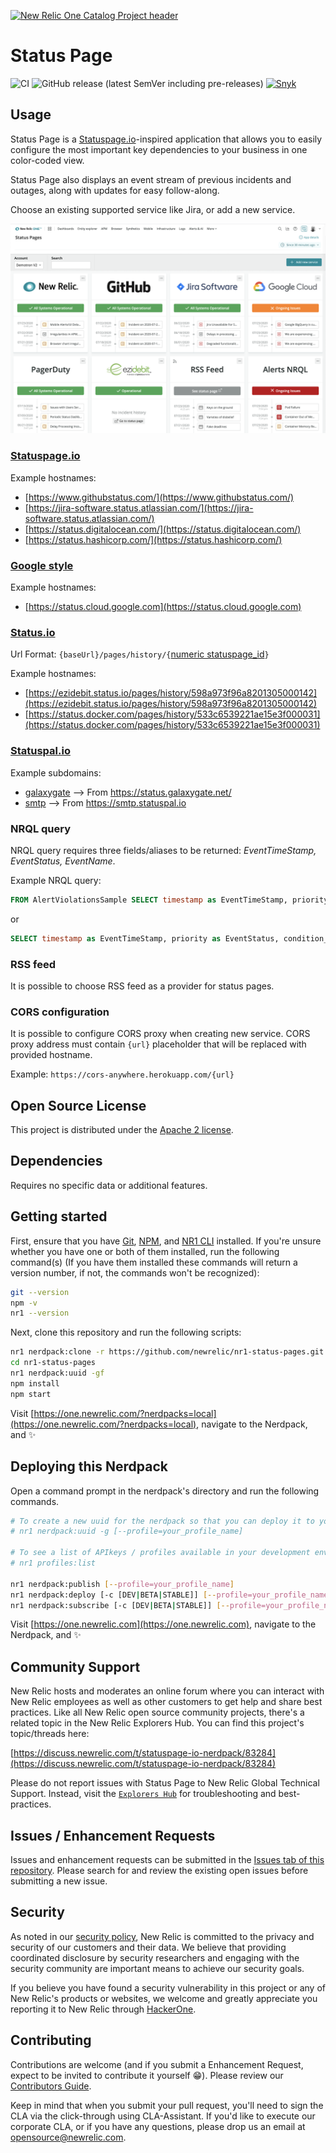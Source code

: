 [![New Relic One Catalog Project header](https://github.com/newrelic/opensource-website/raw/master/src/images/categories/New_Relic_One_Catalog_Project.png)](https://opensource.newrelic.com/oss-category/#new-relic-one-catalog-project)

# Status Page

![CI](https://github.com/newrelic/nr1-status-pages/workflows/CI/badge.svg) ![GitHub release (latest SemVer including pre-releases)](https://img.shields.io/github/v/release/newrelic/nr1-status-pages?include_prereleases&sort=semver) [![Snyk](https://snyk.io/test/github/newrelic/nr1-status-pages/badge.svg)](https://snyk.io/test/github/newrelic/nr1-status-pages)

## Usage

Status Page is a [Statuspage.io](https://www.statuspage.io)-inspired application that allows you to easily configure the most important key dependencies to your business in one color-coded view.

Status Page also displays an event stream of previous incidents and outages, along with updates for easy follow-along.

Choose an existing supported service like Jira, or add a new service.

![Screenshot #1](/catalog/screenshots/nr1-status-pages-1.png)

### [Statuspage.io](https://www.statuspage.io)

Example hostnames:

- [https://www.githubstatus.com/](https://www.githubstatus.com/)
- [https://jira-software.status.atlassian.com/](https://jira-software.status.atlassian.com/)
- [https://status.digitalocean.com/](https://status.digitalocean.com/)
- [https://status.hashicorp.com/](https://status.hashicorp.com/)

### [Google style](https://www.google.com)

Example hostnames:

- [https://status.cloud.google.com](https://status.cloud.google.com)

### [Status.io](https://status.io/)

Url Format:
`{baseUrl}/pages/history/{`[numeric statuspage_id](https://statusio.docs.apiary.io/#reference/incidents/list-incidents-by-id)`}`

Example hostnames:

- [https://ezidebit.status.io/pages/history/598a973f96a8201305000142](https://ezidebit.status.io/pages/history/598a973f96a8201305000142)
- [https://status.docker.com/pages/history/533c6539221ae15e3f000031](https://status.docker.com/pages/history/533c6539221ae15e3f000031)

### [Statuspal.io](https://statuspal.io)

Example subdomains:

- [galaxygate](https://status.galaxygate.net/) --> From https://status.galaxygate.net/
- [smtp](https://smtp.statuspal.io) --> From https://smtp.statuspal.io

### NRQL query

NRQL query requires three fields/aliases to be returned: *EventTimeStamp, EventStatus, EventName*.

Example NRQL query:

```sql
FROM AlertViolationsSample SELECT timestamp as EventTimeStamp, priority as EventStatus, condition_name as EventName, entity.name LIMIT 50
```

or

```sql
SELECT timestamp as EventTimeStamp, priority as EventStatus, condition_name as EventName, entity.name FROM AlertViolationsSample LIMIT 50
```

### RSS feed

It is possible to choose RSS feed as a provider for status pages.

### CORS configuration

It is possible to configure CORS proxy when creating new service. CORS proxy address must contain `{url}` placeholder that will be replaced with provided hostname.

Example: `https://cors-anywhere.herokuapp.com/{url}`

## Open Source License

This project is distributed under the [Apache 2 license](LICENSE).

## Dependencies

Requires no specific data or additional features.

## Getting started

First, ensure that you have [Git](https://git-scm.com/book/en/v2/Getting-Started-Installing-Git), [NPM](https://www.npmjs.com/get-npm), and [NR1 CLI](https://developer.newrelic.com/build-apps/ab-test/install-nr1) installed. If you're unsure whether you have one or both of them installed, run the following command(s) (If you have them installed these commands will return a version number, if not, the commands won't be recognized):

```bash
git --version
npm -v
nr1 --version
```

Next, clone this repository and run the following scripts:

```bash
nr1 nerdpack:clone -r https://github.com/newrelic/nr1-status-pages.git
cd nr1-status-pages
nr1 nerdpack:uuid -gf
npm install
npm start
```

Visit [https://one.newrelic.com/?nerdpacks=local](https://one.newrelic.com/?nerdpacks=local), navigate to the Nerdpack, and :sparkles:

## Deploying this Nerdpack

Open a command prompt in the nerdpack's directory and run the following commands.

```bash
# To create a new uuid for the nerdpack so that you can deploy it to your account:
# nr1 nerdpack:uuid -g [--profile=your_profile_name]

# To see a list of APIkeys / profiles available in your development environment:
# nr1 profiles:list

nr1 nerdpack:publish [--profile=your_profile_name]
nr1 nerdpack:deploy [-c [DEV|BETA|STABLE]] [--profile=your_profile_name]
nr1 nerdpack:subscribe [-c [DEV|BETA|STABLE]] [--profile=your_profile_name]
```

Visit [https://one.newrelic.com](https://one.newrelic.com), navigate to the Nerdpack, and :sparkles:

## Community Support

New Relic hosts and moderates an online forum where you can interact with New Relic employees as well as other customers to get help and share best practices. Like all New Relic open source community projects, there's a related topic in the New Relic Explorers Hub. You can find this project's topic/threads here:

[https://discuss.newrelic.com/t/statuspage-io-nerdpack/83284](https://discuss.newrelic.com/t/statuspage-io-nerdpack/83284)

Please do not report issues with Status Page to New Relic Global Technical Support. Instead, visit the [`Explorers Hub`](https://discuss.newrelic.com/c/build-on-new-relic) for troubleshooting and best-practices.

## Issues / Enhancement Requests

Issues and enhancement requests can be submitted in the [Issues tab of this repository](../../issues). Please search for and review the existing open issues before submitting a new issue.

## Security

As noted in our [security policy](https://github.com/newrelic/nr1-status-pages/security/policy), New Relic is committed to the privacy and security of our customers and their data. We believe that providing coordinated disclosure by security researchers and engaging with the security community are important means to achieve our security goals.

If you believe you have found a security vulnerability in this project or any of New Relic's products or websites, we welcome and greatly appreciate you reporting it to New Relic through [HackerOne](https://hackerone.com/newrelic).

## Contributing

Contributions are welcome (and if you submit a Enhancement Request, expect to be invited to contribute it yourself :grin:). Please review our [Contributors Guide](CONTRIBUTING.md).

Keep in mind that when you submit your pull request, you'll need to sign the CLA via the click-through using CLA-Assistant. If you'd like to execute our corporate CLA, or if you have any questions, please drop us an email at opensource@newrelic.com.
